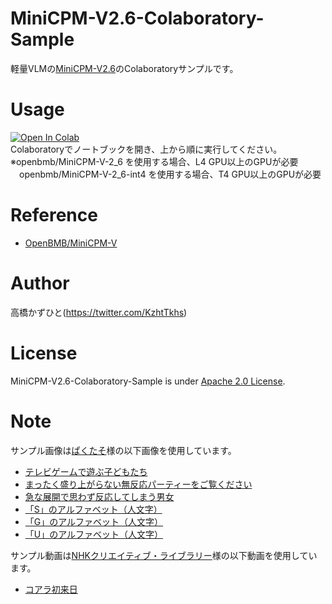 # MiniCPM-V2.6-Colaboratory-Sample
軽量VLMの[MiniCPM-V2.6](https://github.com/OpenBMB/MiniCPM-V)のColaboratoryサンプルです。<br>

# Usage
[![Open In Colab](https://colab.research.google.com/assets/colab-badge.svg)](https://colab.research.google.com/github/Kazuhito00/MiniCPM-V2.6-Colaboratory-Sample/blob/main/MiniCPM-V2.6-Colaboratory-Sample.ipynb)<br>
Colaboratoryでノートブックを開き、上から順に実行してください。<br>
※openbmb/MiniCPM-V-2_6 を使用する場合、L4 GPU以上のGPUが必要<br>
　openbmb/MiniCPM-V-2_6-int4 を使用する場合、T4 GPU以上のGPUが必要

# Reference
* [OpenBMB/MiniCPM-V](https://github.com/OpenBMB/MiniCPM-V)

# Author
高橋かずひと(https://twitter.com/KzhtTkhs)
 
# License 
MiniCPM-V2.6-Colaboratory-Sample is under [Apache 2.0 License](LICENSE).

# Note
サンプル画像は[ぱくたそ](https://www.pakutaso.com/)様の以下画像を使用しています。
* [テレビゲームで遊ぶ子どもたち](https://www.pakutaso.com/20190310081post-20065.html)
* [まったく盛り上がらない無反応パーティーをご覧ください](https://www.pakutaso.com/20240233033post-50462.html)
* [急な展開で思わず反応してしまう男女](https://www.pakutaso.com/20240245033post-50463.html)
* [「S」のアルファベット（人文字）](https://www.pakutaso.com/20161129320s-3.html)
* [「G」のアルファベット（人文字）](https://www.pakutaso.com/20161115320g.html)
* [「U」のアルファベット（人文字）](https://www.pakutaso.com/20161130320u.html)

サンプル動画は[NHKクリエイティブ・ライブラリー](https://www.nhk.or.jp/archives/creative/)様の以下動画を使用しています。
* [コアラ初来日](https://www2.nhk.or.jp/archives/movies/?id=D0002080144_00000)

